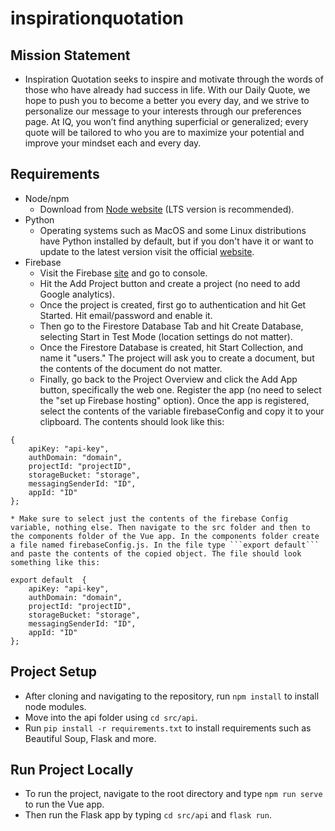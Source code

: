 # inspirationquotation

## Mission Statement
* Inspiration Quotation seeks to inspire and motivate through the words of those who have already had success in life. With our Daily Quote, we hope to push you to become a better you every day, and we strive to personalize our message to your interests through our preferences page. At IQ, you won’t find anything superficial or generalized; every quote will be tailored to who you are to maximize your potential and improve your mindset each and every day.

## Requirements
* Node/npm
	* Download from [Node website](https://nodejs.org/en/) (LTS version is recommended).
* Python 
	* Operating systems such as MacOS and some Linux distributions have Python installed by default, but if you don't have it or want to update to the latest version visit the official [website](https://www.python.org/downloads/).
* Firebase
    * Visit the Firebase [site](https://firebase.google.com/) and go to console.
	* Hit the Add Project button and create a project (no need to add Google analytics).
	* Once the project is created, first go to authentication and hit Get Started. Hit email/password and enable it.
	* Then go to the Firestore Database Tab and hit Create Database, selecting Start in Test Mode (location settings do not matter).
	* Once the Firestore Database is created, hit Start Collection, and name it "users." The project will ask you to create a document, but the contents of the document do not matter.
	* Finally, go back to the Project Overview and click the Add App button, specifically the web one. Register the app (no need to select the "set up Firebase hosting" option). Once the app is registered, select the contents of the variable firebaseConfig and copy it to your clipboard. The contents should look like this:

```
{
	apiKey: "api-key",
	authDomain: "domain",
	projectId: "projectID",
	storageBucket: "storage",
	messagingSenderId: "ID",
	appId: "ID"
};
```
	* Make sure to select just the contents of the firebase Config variable, nothing else. Then navigate to the src folder and then to the components folder of the Vue app. In the components folder create a file named firebaseConfig.js. In the file type ```export default``` and paste the contents of the copied object. The file should look something like this:

```
export default  {
	apiKey: "api-key",
	authDomain: "domain",
	projectId: "projectID",
	storageBucket: "storage",
	messagingSenderId: "ID",
	appId: "ID"
};
```

## Project Setup
* After cloning and navigating to the repository, run ```npm install``` to install node modules.
* Move into the api folder using ```cd src/api```.
* Run ```pip install -r requirements.txt``` to install requirements such as Beautiful Soup, Flask and more.

## Run Project Locally
* To run the project, navigate to the root directory and type ```npm run serve``` to run the Vue app.
* Then run the Flask app by typing ```cd src/api``` and ```flask run```.